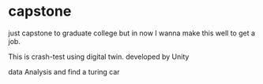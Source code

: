 # capstone
just capstone to graduate college
but in now I wanna make this well to get a job.


This is crash-test using digital twin.
developed by Unity

data Analysis and find a turing car
